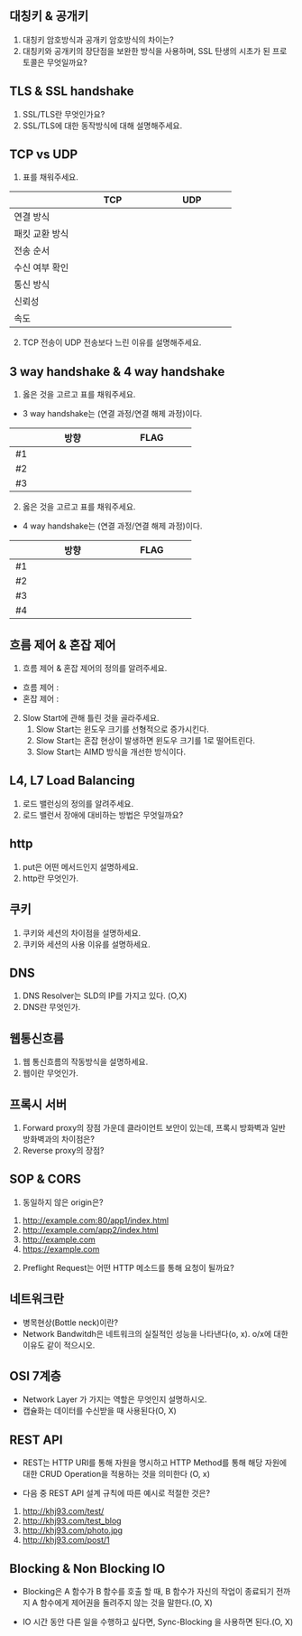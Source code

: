 ## 대칭키 & 공개키
1. 대칭키 암호방식과 공개키 암호방식의 차이는?
2. 대칭키와 공개키의 장단점을 보완한 방식을 사용하며, SSL 탄생의 시초가 된 프로토콜은 무엇일까요?

## TLS & SSL handshake
1. SSL/TLS란 무엇인가요?
2. SSL/TLS에 대한 동작방식에 대해 설명해주세요.

## TCP vs UDP
1. 표를 채워주세요.

||&nbsp;&nbsp;&nbsp;TCP&nbsp;&nbsp;&nbsp;|&nbsp;&nbsp;&nbsp;UDP&nbsp;&nbsp;&nbsp;|
|:-------------|:--------:|:--------:|
|연결 방식|&nbsp;&nbsp;&nbsp;&nbsp;&nbsp;&nbsp;&nbsp;&nbsp;&nbsp;&nbsp;&nbsp;&nbsp;&nbsp;&nbsp;&nbsp;&nbsp;&nbsp;&nbsp;&nbsp;&nbsp;&nbsp;&nbsp;&nbsp;&nbsp;&nbsp;&nbsp;&nbsp;&nbsp;&nbsp;|&nbsp;&nbsp;&nbsp;&nbsp;&nbsp;&nbsp;&nbsp;&nbsp;&nbsp;&nbsp;&nbsp;&nbsp;&nbsp;&nbsp;&nbsp;&nbsp;&nbsp;&nbsp;&nbsp;&nbsp;&nbsp;&nbsp;&nbsp;&nbsp;&nbsp;&nbsp;&nbsp;&nbsp;&nbsp;|
|패킷 교환 방식|||
|전송 순서|||
|수신 여부 확인|||
|통신 방식|||
|신뢰성|||
|속도|||
2. TCP 전송이 UDP 전송보다 느린 이유를 설명해주세요.

## 3 way handshake & 4 way handshake
1. 옳은 것을 고르고 표를 채워주세요.
- 3 way handshake는 (연결 과정/연결 해제 과정)이다.

|&nbsp;&nbsp;&nbsp;&nbsp;&nbsp;&nbsp;|&nbsp;&nbsp;&nbsp;방향&nbsp;&nbsp;&nbsp;|&nbsp;&nbsp;&nbsp;FLAG&nbsp;&nbsp;&nbsp;|
|:--------:|:--------:|:--------:|
|#1|&nbsp;&nbsp;&nbsp;&nbsp;&nbsp;&nbsp;&nbsp;&nbsp;&nbsp;&nbsp;&nbsp;&nbsp;&nbsp;&nbsp;&nbsp;&nbsp;&nbsp;&nbsp;&nbsp;&nbsp;&nbsp;&nbsp;&nbsp;&nbsp;&nbsp;&nbsp;&nbsp;&nbsp;&nbsp;|&nbsp;&nbsp;&nbsp;&nbsp;&nbsp;&nbsp;&nbsp;&nbsp;&nbsp;&nbsp;&nbsp;&nbsp;&nbsp;&nbsp;&nbsp;&nbsp;&nbsp;&nbsp;&nbsp;&nbsp;&nbsp;&nbsp;&nbsp;&nbsp;&nbsp;&nbsp;&nbsp;&nbsp;&nbsp;|
|#2|||
|#3|||
2. 옳은 것을 고르고 표를 채워주세요.
- 4 way handshake는 (연결 과정/연결 해제 과정)이다.

|&nbsp;&nbsp;&nbsp;&nbsp;&nbsp;&nbsp;|&nbsp;&nbsp;&nbsp;방향&nbsp;&nbsp;&nbsp;|&nbsp;&nbsp;&nbsp;FLAG&nbsp;&nbsp;&nbsp;|
|:--------:|:--------:|:--------:|
|#1|&nbsp;&nbsp;&nbsp;&nbsp;&nbsp;&nbsp;&nbsp;&nbsp;&nbsp;&nbsp;&nbsp;&nbsp;&nbsp;&nbsp;&nbsp;&nbsp;&nbsp;&nbsp;&nbsp;&nbsp;&nbsp;&nbsp;&nbsp;&nbsp;&nbsp;&nbsp;&nbsp;&nbsp;&nbsp;|&nbsp;&nbsp;&nbsp;&nbsp;&nbsp;&nbsp;&nbsp;&nbsp;&nbsp;&nbsp;&nbsp;&nbsp;&nbsp;&nbsp;&nbsp;&nbsp;&nbsp;&nbsp;&nbsp;&nbsp;&nbsp;&nbsp;&nbsp;&nbsp;&nbsp;&nbsp;&nbsp;&nbsp;&nbsp;|
|#2|||
|#3|||
|#4|||

## 흐름 제어 & 혼잡 제어
1. 흐름 제어 & 혼잡 제어의 정의를 알려주세요.
- 흐름 제어 : 
- 혼잡 제어 :
2. Slow Start에 관해 틀린 것을 골라주세요.
    1. Slow Start는 윈도우 크기를 선형적으로 증가시킨다.
    2. Slow Start는 혼잡 현상이 발생하면 윈도우 크기를 1로 떨어트린다.
    3. Slow Start는 AIMD 방식을 개선한 방식이다.

## L4, L7 Load Balancing
1. 로드 밸런싱의 정의를 알려주세요.
2. 로드 밸런서 장애에 대비하는 방법은 무엇일까요?

## http
1. put은 어떤 메서드인지 설명하세요.
2. http란 무엇인가.

## 쿠키
1. 쿠키와 세션의 차이점을 설명하세요.
2. 쿠키와 세션의 사용 이유를 설명하세요.

## DNS
1. DNS Resolver는 SLD의 IP를 가지고 있다. (O,X)
2. DNS란 무엇인가.

## 웹통신흐름
1. 웹 통신흐름의 작동방식을 설명하세요.
2. 웹이란 무엇인가.

## 프록시 서버
1. Forward proxy의 장점 가운데 클라이언트 보안이 있는데, 프록시 방화벽과 일반 방화벽과의 차이점은?
2. Reverse proxy의 장점?

## SOP & CORS
1. 동일하지 않은 origin은?
1) http://example.com:80/app1/index.html
2) http://example.com/app2/index.html
3) http://example.com
4) https://example.com

2. Preflight Request는 어떤 HTTP 메소드를 통해 요청이 될까요?


## 네트워크란

- 병목현상(Bottle neck)이란?   
- Network Bandwitdh은 네트워크의 실질적인 성능을 나타낸다(o, x). o/x에 대한 이유도 같이 적으시오.

## OSI 7계층

- Network Layer 가 가지는 역할은 무엇인지 설명하시오.
- 캡슐화는 데이터를 수신받을 때 사용된다(O, X)

## REST API

- REST는 HTTP URI를 통해 자원을 명시하고 HTTP Method를 통해 해당 자원에 대한 CRUD Operation을 적용하는 것을 의미한다 (O, x)

- 다음 중 REST API 설계 규칙에 따른 예시로 적절한 것은?
1) http://khj93.com/test/  
2) http://khj93.com/test_blog
3) http://khj93.com/photo.jpg  
4) http://khj93.com/post/1  

## Blocking & Non Blocking IO

- Blocking은 A 함수가 B 함수를 호출 할 때, B 함수가 자신의 작업이 종료되기 전까지 A 함수에게 제어권을 돌려주지 않는 것을 말한다.(O, X)

- IO 시간 동안 다른 일을 수행하고 싶다면, Sync-Blocking 을 사용하면 된다.(O, X)